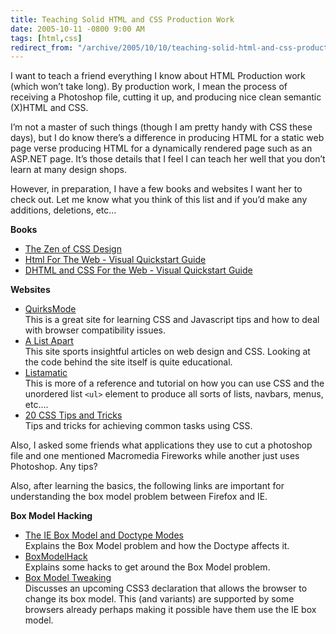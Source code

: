 ```yaml
---
title: Teaching Solid HTML and CSS Production Work
date: 2005-10-11 -0800 9:00 AM
tags: [html,css]
redirect_from: "/archive/2005/10/10/teaching-solid-html-and-css-production-work.aspx/"
---
```


I want to teach a friend everything I know about HTML Production work
(which won’t take long). By production work, I mean the process of
receiving a Photoshop file, cutting it up, and producing nice clean
semantic (X)HTML and CSS.

I’m not a master of such things (though I am pretty handy with CSS these
days), but I do know there’s a difference in producing HTML for a static
web page verse producing HTML for a dynamically rendered page such as an
ASP.NET page. It’s those details that I feel I can teach her well that
you don’t learn at many design shops.

However, in preparation, I have a few books and websites I want her to
check out. Let me know what you think of this list and if you’d make any
additions, deletions, etc...

**Books**

-   [The Zen of CSS
    Design](http://www.amazon.com/gp/product/0321303474/103-9411210-6787060?v=glance&n=283155&s=books&v=glance)
-   [Html For The Web - Visual Quickstart
    Guide](http://www.amazon.com/gp/product/0201354934/103-9411210-6787060?v=glance&n=283155&v=glance)
-   [DHTML and CSS For the Web - Visual Quickstart
    Guide](http://www.amazon.com/gp/product/0321199588/103-9411210-6787060?v=glance&n=283155&s=books&v=glance)

**Websites**

-   [QuirksMode](http://www.quirksmode.org/)\
     This is a great site for learning CSS and Javascript tips and how
    to deal with browser compatibility issues.
-   [A List Apart](http://alistapart.com/)\
     This site sports insightful articles on web design and CSS. Looking
    at the code behind the site itself is quite educational.
-   [Listamatic](http://css.maxdesign.com.au/listamatic/)\
     This is more of a reference and tutorial on how you can use CSS and
    the unordered list `<ul>` element to produce all sorts of lists,
    navbars, menus, etc....
-   [20 CSS Tips and Tricks](http://www.petefreitag.com/item/475.cfm)\
     Tips and tricks for achieving common tasks using CSS.   

Also, I asked some friends what applications they use to cut a photoshop
file and one mentioned Macromedia Fireworks while another just uses
Photoshop. Any tips?

Also, after learning the basics, the following links are important for
understanding the box model problem between Firefox and IE.

**Box Model Hacking**

-   [The IE Box Model and Doctype
    Modes](http://css.maxdesign.com.au/listamatic/about-boxmodel.htm)\
     Explains the Box Model problem and how the Doctype affects it.
-   [BoxModelHack](http://css-discuss.incutio.com/?page=BoxModelHack)\
     Explains some hacks to get around the Box Model problem.
-   [Box Model Tweaking](http://www.quirksmode.org/css/box.html)\
     Discusses an upcoming CSS3 declaration that allows the browser to
    change its box model. This (and variants) are supported by some
    browsers already perhaps making it possible have them use the IE box
    model.



